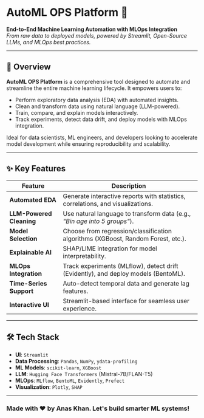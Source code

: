 # AutoML OPS Platform 🚀

**End-to-End Machine Learning Automation with MLOps Integration**  
*From raw data to deployed models, powered by Streamlit, Open-Source LLMs, and MLOps best practices.*

---

## 📌 Overview

**AutoML OPS Platform** is a comprehensive tool designed to automate and streamline the entire machine learning lifecycle. It empowers users to:  
- Perform exploratory data analysis (EDA) with automated insights.  
- Clean and transform data using natural language (LLM-powered).  
- Train, compare, and explain models interactively.  
- Track experiments, detect data drift, and deploy models with MLOps integration.  

Ideal for data scientists, ML engineers, and developers looking to accelerate model development while ensuring reproducibility and scalability.

---

## ✨ Key Features

| Feature | Description |
|---------|-------------|
| **Automated EDA** | Generate interactive reports with statistics, correlations, and visualizations. |
| **LLM-Powered Cleaning** | Use natural language to transform data (e.g., *"Bin age into 5 groups"*). |
| **Model Selection** | Choose from regression/classification algorithms (XGBoost, Random Forest, etc.). |
| **Explainable AI** | SHAP/LIME integration for model interpretability. |
| **MLOps Integration** | Track experiments (MLflow), detect drift (Evidently), and deploy models (BentoML). |
| **Time-Series Support** | Auto-detect temporal data and generate lag features. |
| **Interactive UI** | Streamlit-based interface for seamless user experience. |

---

## 🛠️ Tech Stack

- **UI**: `Streamlit`  
- **Data Processing**: `Pandas`, `NumPy`, `ydata-profiling`  
- **ML Models**: `scikit-learn`, `XGBoost`  
- **LLM**: `Hugging Face Transformers` (Mistral-7B/FLAN-T5)  
- **MLOps**: `MLflow`, `BentoML`, `Evidently`, `Prefect`  
- **Visualization**: `Plotly`, `SHAP`  

---

### Made with ❤️ by Anas Khan. Let's build smarter ML systems!
